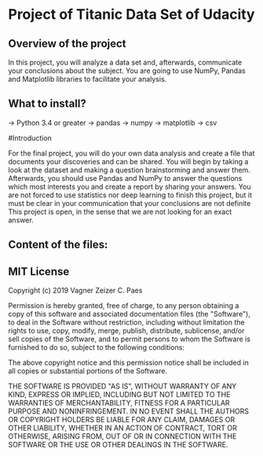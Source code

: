 # Project of Titanic Data Set of Udacity

## Overview of the project
In this project, you will analyze a data set and, afterwards, communicate your conclusions about the subject.
You are going to use NumPy, Pandas and Matplotlib libraries to facilitate your analysis.

## What to install?

-> Python 3.4 or greater
-> pandas
-> numpy
-> matplotlib
-> csv


#Introduction

For the final project, you will do your own data analysis and create a file that documents your discoveries and can be shared.
You will begin by taking a look at the dataset and making a question brainstorming and answer them. 
Afterwards, you should use Pandas and NumPy to answer the questions which most interests you and create a report by sharing your answers.
You are not forced to use statistics nor deep learning to finish this project, but it must be clear in your communication that your conclusions are not definite
This project is open, in the sense that we are not looking for an exact answer.





## Content of the files: 



## MIT License

Copyright (c) 2019 Vagner Zeizer C. Paes

Permission is hereby granted, free of charge, to any person obtaining a copy
of this software and associated documentation files (the "Software"), to deal
in the Software without restriction, including without limitation the rights
to use, copy, modify, merge, publish, distribute, sublicense, and/or sell
copies of the Software, and to permit persons to whom the Software is
furnished to do so, subject to the following conditions:

The above copyright notice and this permission notice shall be included in all
copies or substantial portions of the Software.

THE SOFTWARE IS PROVIDED "AS IS", WITHOUT WARRANTY OF ANY KIND, EXPRESS OR
IMPLIED, INCLUDING BUT NOT LIMITED TO THE WARRANTIES OF MERCHANTABILITY,
FITNESS FOR A PARTICULAR PURPOSE AND NONINFRINGEMENT. IN NO EVENT SHALL THE
AUTHORS OR COPYRIGHT HOLDERS BE LIABLE FOR ANY CLAIM, DAMAGES OR OTHER
LIABILITY, WHETHER IN AN ACTION OF CONTRACT, TORT OR OTHERWISE, ARISING FROM,
OUT OF OR IN CONNECTION WITH THE SOFTWARE OR THE USE OR OTHER DEALINGS IN THE
SOFTWARE.




